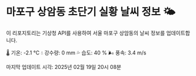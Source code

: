 
# 마포구 상암동 초단기 실황 날씨 정보 🌤️

이 리포지토리는 기상청 API를 사용하여 서울 마포구 상암동의 날씨 정보를 업데이트합니다. 

🌡️ 기온: -2.1 ℃
💧 강수량: 0 mm
💦 습도: 40 %
🌬️ 풍속: 3.4 m/s

마지막 업데이트 시각: 2025년 02월 19일 20시 08분    
